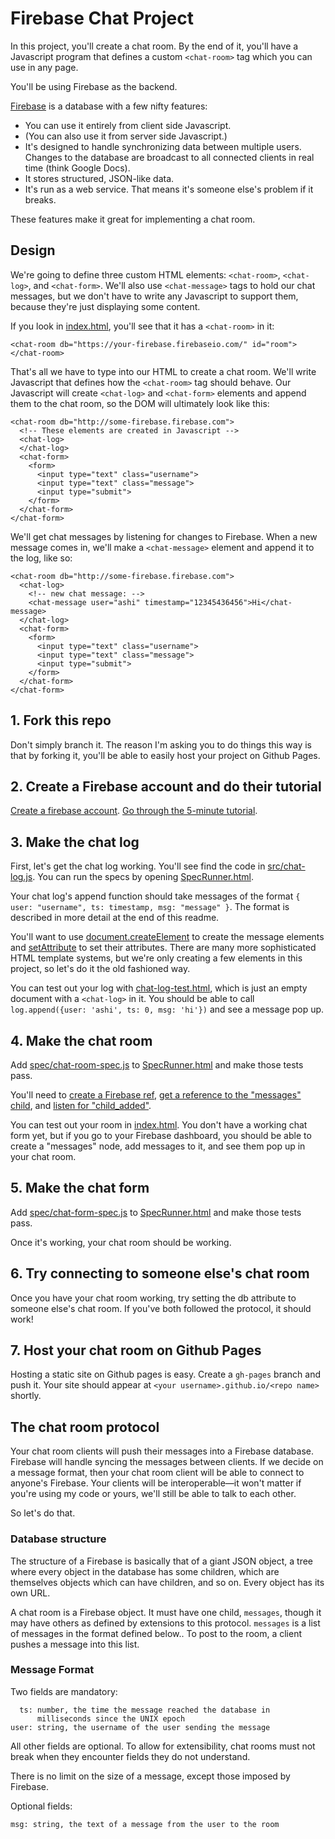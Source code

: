 # Firebase Chat Project

In this project, you'll create a chat room. By the end of it, you'll have a
Javascript program that defines a custom `<chat-room>` tag which you can use
in any page. 

You'll be using Firebase as the backend.

[Firebase](http://www.firebase.com) is a database with a few nifty features:
  * You can use it entirely from client side Javascript.
  * (You can also use it from server side Javascript.)
  * It's designed to handle synchronizing data between multiple users. Changes
    to the database are broadcast to all connected clients in real time (think
    Google Docs).
  * It stores structured, JSON-like data.
  * It's run as a web service. That means it's someone else's problem if it breaks.

These features make it great for implementing a chat room.

## Design ##

We're going to define three custom HTML elements: `<chat-room>`, `<chat-log>`,
and `<chat-form>`. We'll also use `<chat-message>` tags to hold our chat
messages, but we don't have to write any Javascript to support them, because
they're just displaying some content.

If you look in [index.html](index.html), you'll see that it has a `<chat-room>`
in it:

    <chat-room db="https://your-firebase.firebaseio.com/" id="room">
    </chat-room>

That's all we have to type into our HTML to create a chat room. We'll write
Javascript that defines how the `<chat-room>` tag should behave. Our
Javascript will create `<chat-log>` and `<chat-form>` elements and append them
to the chat room, so the DOM will ultimately look like this:

    <chat-room db="http://some-firebase.firebase.com">
      <!-- These elements are created in Javascript -->
      <chat-log>
      </chat-log>
      <chat-form>
        <form>
          <input type="text" class="username">
          <input type="text" class="message">
          <input type="submit">
        </form>
      </chat-form>
    </chat-form>

We'll get chat messages by listening for changes to Firebase. When a new
message comes in, we'll make a `<chat-message>` element and append it to the
log, like so:

    <chat-room db="http://some-firebase.firebase.com">
      <chat-log>
        <!-- new chat message: -->
        <chat-message user="ashi" timestamp="12345436456">Hi</chat-message>
      </chat-log>
      <chat-form>
        <form>
          <input type="text" class="username">
          <input type="text" class="message">
          <input type="submit">
        </form>
      </chat-form>
    </chat-form>

## 1. Fork this repo ##

Don't simply branch it. The reason I'm asking you to do things
this way is that by forking it, you'll be able to easily host your project on
Github Pages.

## 2. Create a Firebase account and do their tutorial ##

[Create a firebase account](https://www.firebase.com/account). [Go
through the 5-minute tutorial](https://www.firebase.com/tutorial/).

## 3. Make the chat log ##

First, let's get the chat log working. You'll see find the code in
[src/chat-log.js](src/chat-log.js). You can run the specs by opening
[SpecRunner.html](SpecRunner.html).

Your chat log's append function should take messages of the format `{ user: "username", ts: timestamp, msg: "message" }`. The format is described in more detail at the end of this readme.

You'll want to use [document.createElement](https://developer.mozilla.org/en-US/docs/Web/API/document.createElement) to create the message elements and [setAttribute](https://developer.mozilla.org/en-US/docs/Web/API/Element.setAttribute) to set their attributes. There are many more sophisticated HTML template systems, but we're only creating a few elements in this project, so let's do it the old fashioned way.

You can test out your log with [chat-log-test.html](chat-log-test.html), which is just an empty
document with a `<chat-log>` in it. You should be able to call `log.append({user: 'ashi', ts: 0, msg: 'hi'})` and see a message pop up.

## 4. Make the chat room ##

Add [spec/chat-room-spec.js](spec/chat-room-spec.js) to [SpecRunner.html](SpecRunner.html)
and make those tests pass.

You'll need to [create a Firebase ref](https://www.firebase.com/docs/web/api/firebase/constructor.html), [get a reference to the "messages" child](https://www.firebase.com/docs/web/api/firebase/child.html), and [listen for "child_added"](https://www.firebase.com/docs/web/api/query/on.html).

You can test out your room in [index.html](index.html). You don't have a working chat form yet, but if you go to your Firebase dashboard, you should be able to create a "messages" node, add messages to it, and see them pop up in your chat room.

## 5. Make the chat form ##

Add [spec/chat-form-spec.js](spec/chat-form-spec.js) to [SpecRunner.html](SpecRunner.html)
and make those tests pass.

Once it's working, your chat room should be working.

## 6. Try connecting to someone else's chat room ##

Once you have your chat room working, try setting the db attribute to someone
else's chat room. If you've both followed the protocol, it should work!

## 7. Host your chat room on Github Pages ##

Hosting a static site on Github pages is easy. Create a `gh-pages` branch and
push it. Your site should appear at `<your username>.github.io/<repo name>`
shortly.

## The chat room protocol ##

Your chat room clients will push their messages into a Firebase database.
Firebase will handle syncing the messages between clients. If we decide on a
message format, then your chat room client will be able to connect to anyone's
Firebase. Your clients will be interoperable—it won't matter if you're using
my code or yours, we'll still be able to talk to each other.

So let's do that.

### Database structure ###

The structure of a Firebase is basically that of a giant JSON object, a tree
where every object in the database has some children, which are themselves
objects which can have children, and so on. Every object has its own URL.

A chat room is a Firebase object. It must have one child, `messages`, though
it may have others as defined by extensions to this protocol. `messages` is a
list of messages in the format defined below.. To post to the room, a client
pushes a message into this list.

### Message Format ###

Two fields are mandatory:

      ts: number, the time the message reached the database in
          milliseconds since the UNIX epoch
    user: string, the username of the user sending the message

All other fields are optional. To allow for extensibility, chat rooms must
not break when they encounter fields they do not understand.

There is no limit on the size of a message, except those imposed by Firebase.

Optional fields:

    msg: string, the text of a message from the user to the room